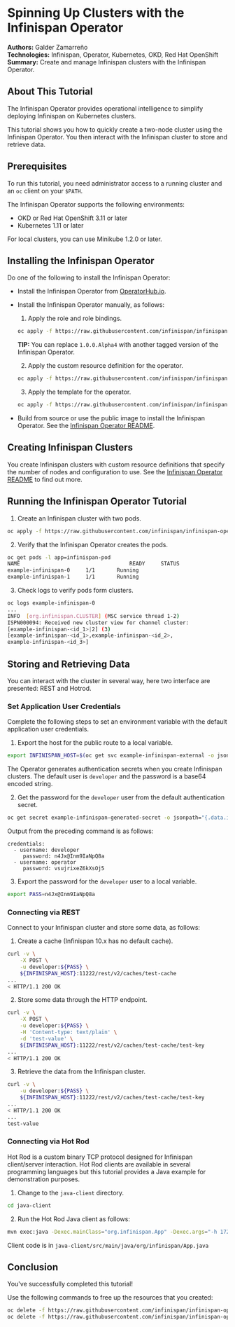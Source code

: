 Spinning Up Clusters with the Infinispan Operator
=================================================
**Authors:** Galder Zamarreño  
**Technologies:** Infinispan, Operator, Kubernetes, OKD, Red Hat OpenShift  
**Summary:** Create and manage Infinispan clusters with the Infinispan Operator.  

About This Tutorial
-------------------
The Infinispan Operator provides operational intelligence to simplify deploying Infinispan on Kubernetes clusters.

This tutorial shows you how to quickly create a two-node cluster using the Infinispan Operator. You then interact with the Infinispan cluster to store and retrieve data.

Prerequisites
-------------
To run this tutorial, you need administrator access to a running cluster and an `oc` client on your `$PATH`.

The Infinispan Operator supports the following environments:

* OKD or Red Hat OpenShift 3.11 or later
* Kubernetes 1.11 or later

For local clusters, you can use Minikube 1.2.0 or later.

Installing the Infinispan Operator
----------------------------------
Do one of the following to install the Infinispan Operator:

* Install the Infinispan Operator from [OperatorHub.io](https://operatorhub.io/).

* Install the Infinispan Operator manually, as follows:
  1. Apply the role and role bindings.
  ```bash
  oc apply -f https://raw.githubusercontent.com/infinispan/infinispan-operator/1.0.0.Alpha4/deploy/rbac.yaml
  ```
    **TIP:** You can replace `1.0.0.Alpha4` with another tagged version of the Infinispan Operator.

  2. Apply the custom resource definition for the operator.
  ```bash
  oc apply -f https://raw.githubusercontent.com/infinispan/infinispan-operator/1.0.0.Alpha4/deploy/crd.yaml
  ```
  3. Apply the template for the operator.
  ```bash
  oc apply -f https://raw.githubusercontent.com/infinispan/infinispan-operator/1.0.0.Alpha4/deploy/operator.yaml
  ```

* Build from source or use the public image to install the Infinispan Operator. See the [Infinispan Operator README](https://github.com/infinispan/infinispan-operator).

Creating Infinispan Clusters
----------------------------
You create Infinispan clusters with custom resource definitions that specify the number of nodes and configuration to use. See the [Infinispan Operator README](https://github.com/infinispan/infinispan-operator) to find out more.

Running the Infinispan Operator Tutorial
----------------------------------------
1. Create an Infinispan cluster with two pods.
```bash
oc apply -f https://raw.githubusercontent.com/infinispan/infinispan-operator/1.0.0.Alpha4/deploy/cr/minimal/cr_minimal.yaml
```

2. Verify that the Infinispan Operator creates the pods.
```bash
oc get pods -l app=infinispan-pod
NAME                                   READY     STATUS
example-infinispan-0     1/1       Running
example-infinispan-1     1/1       Running
```
3. Check logs to verify pods form clusters.
```bash
oc logs example-infinispan-0
...
INFO  [org.infinispan.CLUSTER] (MSC service thread 1-2)
ISPN000094: Received new cluster view for channel cluster:
[example-infinispan-<id_1>|2] (3)
[example-infinispan-<id_1>,example-infinispan-<id_2>,
example-infinispan-<id_3>]
```

Storing and Retrieving Data
---------------------------
You can interact with the cluster in several way, here two interface are presented: REST and Hotrod.

### Set Application User Credentials
Complete the following steps to set an environment variable with the default application user credentials.

1. Export the host for the public route to a local variable.
```bash
export INFINISPAN_HOST=$(oc get svc example-infinispan-external -o jsonpath="{.spec.externalIPs[0]}")
```

  The Operator generates authentication secrets when you create Infinispan clusters. The default user is `developer` and the password is a base64 encoded string.

2. Get the password for the `developer` user from the default authentication secret.
```bash
oc get secret example-infinispan-generated-secret -o jsonpath="{.data.identities\.yaml}" | base64 --decode
```

Output from the preceding command is as follows:
```
credentials:
  - username: developer
     password: n4Jx@Inm9IaNpQ8a
  - username: operator
     password: vsujrixeZ6kXsOj5
```

3. Export the password for the `developer` user to a local variable.
```bash
export PASS=n4Jx@Inm9IaNpQ8a
```

### Connecting via REST
Connect to your Infinispan cluster and store some data, as follows:

1. Create a cache (Infinispan 10.x has no default cache).
```bash
curl -v \
    -X POST \
    -u developer:${PASS} \
    ${INFINISPAN_HOST}:11222/rest/v2/caches/test-cache
...
< HTTP/1.1 200 OK
```

2. Store some data through the HTTP endpoint.
```bash
curl -v \
    -X POST \
    -u developer:${PASS} \
    -H 'Content-type: text/plain' \
    -d 'test-value' \
    ${INFINISPAN_HOST}:11222/rest/v2/caches/test-cache/test-key
...
< HTTP/1.1 200 OK
```

3. Retrieve the data from the Infinispan cluster.
```bash
curl -v \
    -u developer:${PASS} \
    ${INFINISPAN_HOST}:11222/rest/v2/caches/test-cache/test-key
...
< HTTP/1.1 200 OK
...
test-value
```

### Connecting via Hot Rod
Hot Rod is a custom binary TCP protocol designed for Infinispan client/server interaction. Hot Rod clients are available in several programming languages but this tutorial provides a Java example for demonstration purposes.

1. Change to the `java-client` directory.
```bash
cd java-client
```

2. Run the Hot Rod Java client as follows:
```bash
mvn exec:java -Dexec.mainClass="org.infinispan.App" -Dexec.args="-h 172.30.125.152 -U developer -P ${PASS}"
```
Client code is in `java-client/src/main/java/org/infinispan/App.java`

## Conclusion
You've successfully completed this tutorial!

  Use the following commands to free up the resources that you created:

  ```bash
  oc delete -f https://raw.githubusercontent.com/infinispan/infinispan-operator/1.0.0.Alpha4/deploy/cr/minimal/cr_minimal.yaml
  oc delete -f https://raw.githubusercontent.com/infinispan/infinispan-operator/1.0.0.Alpha4/deploy/operator.yaml
```
